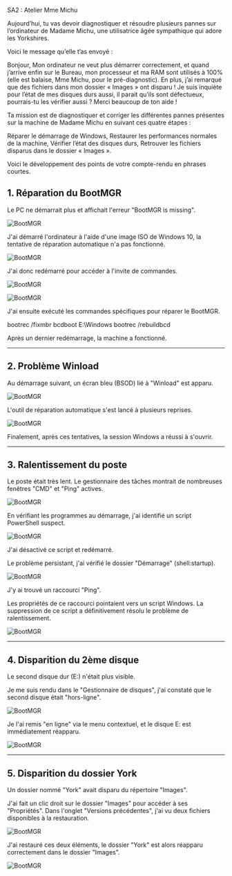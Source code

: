 SA2 : Atelier Mme Michu

Aujourd’hui, tu vas devoir diagnostiquer et résoudre plusieurs pannes sur l’ordinateur de Madame Michu, une utilisatrice âgée sympathique qui adore les Yorkshires.

Voici le message qu’elle t’as envoyé :

Bonjour, Mon ordinateur ne veut plus démarrer correctement, et quand j’arrive enfin sur le Bureau, mon processeur et ma RAM sont utilisés à 100% (elle est balaise, Mme Michu, pour le pré-diagnostic). En plus, j’ai remarqué que des fichiers dans mon dossier « Images » ont disparu ! Je suis inquiète pour l’état de mes disques durs aussi, il parait qu’ils sont défectueux, pourrais-tu les vérifier aussi ? Merci beaucoup de ton aide !

Ta mission est de diagnostiquer et corriger les différentes pannes présentes sur la machine de Madame Michu en suivant ces quatre étapes :

Réparer le démarrage de Windows,
Restaurer les performances normales de la machine,
Vérifier l’état des disques durs,
Retrouver les fichiers disparus dans le dossier « Images ».

Voici le développement des points de votre compte-rendu en phrases courtes.

## 1. Réparation du BootMGR

Le PC ne démarrait plus et affichait l'erreur "BootMGR is missing". 

![BootMGR](/Challenges/Images/E04_atelier/2025-10-23_10h56_32.jpg)


J'ai démarré l'ordinateur à l'aide d'une image ISO de Windows 10, la tentative de réparation automatique n'a pas fonctionné. 

![BootMGR](/Challenges/Images/E04_atelier/S04_Demarrage.jpg)

J'ai donc redémarré pour accéder à l'invite de commandes. 

![BootMGR](/Challenges/Images/E04_atelier/S04_Demarrage.jpg)

![BootMGR](/Challenges/Images/E04_atelier/S04_depannage.jpg)

J'ai ensuite exécuté les commandes spécifiques pour réparer le BootMGR. 

bootrec /fixmbr
bcdboot E:\Windows
bootrec /rebuildbcd

Après un dernier redémarrage, la machine a fonctionné.

---

## 2. Problème Winload

Au démarrage suivant, un écran bleu (BSOD) lié à "Winload" est apparu. 

![BootMGR](/Challenges/Images/E04_atelier/2025-10-23_12h08_33.jpg)

L'outil de réparation automatique s'est lancé à plusieurs reprises. 

![BootMGR](/Challenges/Images/E04_atelier/2025-10-23_12h15_50.jpg)

Finalement, après ces tentatives, la session Windows a réussi à s'ouvrir.

---

## 3. Ralentissement du poste

Le poste était très lent. Le gestionnaire des tâches montrait de nombreuses fenêtres "CMD" et "Ping" actives. 

![BootMGR](/Challenges/Images/E04_atelier/2025-10-23_14h32_32.jpg)

En vérifiant les programmes au démarrage, j'ai identifié un script PowerShell suspect.

![BootMGR](/Challenges/Images/E04_atelier/2025-10-23_14h33_14.jpg)

J'ai désactivé ce script et redémarré.

Le problème persistant, j'ai vérifié le dossier "Démarrage" (shell:startup). 

![BootMGR](/Challenges/Images/E04_atelier/2025-10-23_14h52_58.jpg)

J'y ai trouvé un raccourci "Ping". 

Les propriétés de ce raccourci pointaient vers un script Windows. La suppression de ce script a définitivement résolu le problème de ralentissement.

![BootMGR](/Challenges/Images/E04_atelier/2025-10-23_14h53_45.jpg)

---

## 4. Disparition du 2ème disque

Le second disque dur (E:) n'était plus visible. 


Je me suis rendu dans le "Gestionnaire de disques", j'ai constaté que le second disque était "hors-ligne". 

![BootMGR](/Challenges/Images/E04_atelier/2025-10-23_14h45_24.jpg)

Je l'ai remis "en ligne" via le menu contextuel, et le disque E: est immédiatement réapparu.

![BootMGR](/Challenges/Images/E04_atelier/2025-10-23_14h43_31.jpg)

---

## 5. Disparition du dossier York

Un dossier nommé "York" avait disparu du répertoire "Images". 

J'ai fait un clic droit sur le dossier "Images" pour accéder à ses "Propriétés". Dans l'onglet "Versions précédentes", j'ai vu deux fichiers disponibles à la restauration. 

![BootMGR](/Challenges/Images/E04_atelier/2025-10-23_14h41_59.jpg)

J'ai restauré ces deux éléments, le dossier "York" est alors réapparu correctement dans le dossier "Images".

![BootMGR](/Challenges/Images/E04_atelier/2025-10-23_14h44_32.jpg)
